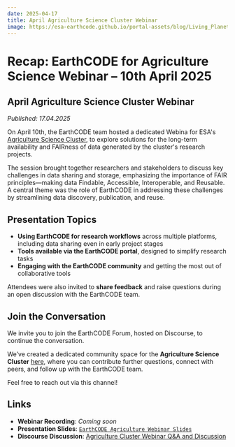 ```yaml
---
date: 2025-04-17
title: April Agriculture Science Cluster Webinar
image: https://esa-earthcode.github.io/portal-assets/blog/Living_Planet_Symposium_2025_pillars-4170729331.jpg
---
```


# Recap: EarthCODE for Agriculture Science Webinar – 10th April 2025 <!--{ as="img" mode="hero" src="https://esa-earthcode.github.io/portal-assets/blog/Living_Planet_Symposium_2025_pillars-4170729331.jpg" }-->

## April Agriculture Science Cluster Webinar
*Published: 17.04.2025*

On April 10th, the EarthCODE team hosted a dedicated Webina for ESA's [Agriculture Science Cluster](https://eo4society.esa.int/communities/scientists/esa-agriculture-science-cluster/), to explore solutions for the long-term availability and FAIRness of data generated by the cluster's research projects.

The session brought together researchers and stakeholders to discuss key challenges in data sharing and storage, emphasizing the importance of FAIR principles—making data Findable, Accessible, Interoperable, and Reusable. A central theme was the role of EarthCODE in addressing these challenges by streamlining data discovery, publication, and reuse.

## Presentation Topics

- **Using EarthCODE for research workflows** across multiple platforms, including data sharing even in early project stages  
- **Tools available via the EarthCODE portal**, designed to simplify research tasks  
- **Engaging with the EarthCODE community** and getting the most out of collaborative tools  

Attendees were also invited to **share feedback** and raise questions during an open discussion with the EarthCODE team.

## Join the Conversation

We invite you to join the EarthCODE Forum, hosted on Discourse, to continue the conversation. 

We’ve created a dedicated community space for the **Agriculture Science Cluster** [here](https://discourse-earthcode.eox.at/t/agriculture-cluster-webinar-discussion-and-q-a/65), where you can contribute further questions, connect with peers, and follow up with the EarthCODE team. 

Feel free to reach out via this channel!

## Links

-  **Webinar Recording**: *Coming soon*  
- **Presentation Slides**: [`EarthCODE Agriculture Webinar Slides`](https://doi.org/10.5281/zenodo.15235252)  
- **Discourse Discussion**: [Agriculture Cluster Webinar Q&A and Discussion](https://discourse-earthcode.eox.at/t/agriculture-cluster-webinar-discussion-and-q-a/65)          
